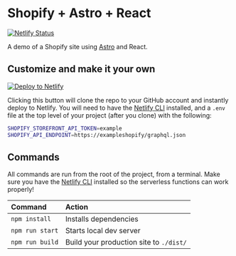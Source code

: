 # Shopify + Astro + React

[![Netlify Status](https://api.netlify.com/api/v1/badges/00c79ab2-364d-4c1d-923b-ed0a9a3b4d2b/deploy-status)](https://app.netlify.com/sites/shopify-astro/deploys)

A demo of a Shopify site using [Astro](https://astro.build) and React.

## Customize and make it your own

[![Deploy to Netlify](https://www.netlify.com/img/deploy/button.svg)](https://app.netlify.com/start/deploy?repository=https://github.com/cassidoo/shopify-react-astro)

Clicking this button will clone the repo to your GitHub account and instantly deploy to Netlify. You will need to have the [Netlify CLI](https://cli.netlify.com/) installed, and a `.env` file at the top level of your project (after you clone) with the following:

```bash
SHOPIFY_STOREFRONT_API_TOKEN=example
SHOPIFY_API_ENDPOINT=https://exampleshopify/graphql.json
```

## Commands

All commands are run from the root of the project, from a terminal. Make sure you have the [Netlify CLI](https://docs.netlify.com/cli/get-started/) installed so the serverless functions can work properly!

| Command         | Action                                  |
| :-------------- | :-------------------------------------- |
| `npm install`   | Installs dependencies                   |
| `npm run start` | Starts local dev server                 |
| `npm run build` | Build your production site to `./dist/` |
